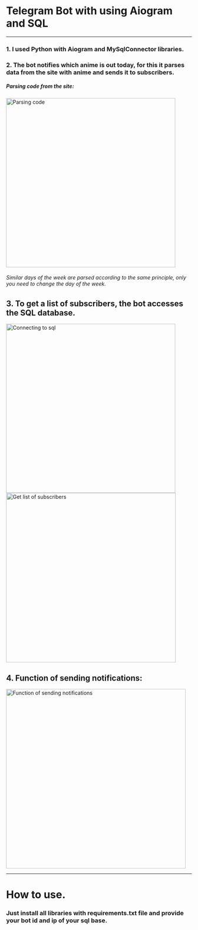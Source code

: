 # Telegram Bot with using Aiogram and SQL

---

### 1. I used Python with Aiogram and MySqlConnector libraries.

### 2. The bot notifies which anime is out today, for this it parses data from the site with anime and sends it to subscribers.

##### Parsing code from the site:

<img title="" src="https://i.imgur.com/HuUIJMU.png" alt="Parsing code" width="459" data-align="center">

###### Similar days of the week are parsed according to the same principle, only you need to change the day of the week.

## 3. To get a list of subscribers, the bot accesses the SQL database.

<img title="" src="https://i.imgur.com/1A8pgbk.png" alt="Connecting to sql" width="459" data-align="center">

<img title="" src="https://i.imgur.com/XGKrJC9.png" alt="Get list of subscribers" width="460" data-align="center">

## 4. Function of sending notifications:

<img title="" src="https://i.imgur.com/jByStKU.png" alt="Function of sending notifications" width="487" data-align="center">

---

# How to use.

### Just install all libraries with requirements.txt file and provide your bot id and ip of your sql base.
